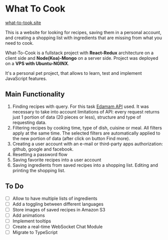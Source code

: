 # What To Cook

[what-to-took.site](https://what-to-cook.site)

This is a website for looking for recipes, saving them in a personal account, and creating a shopping list with ingredients that are missing from what you need to cook.

What-To-Cook is a fullstack project with **React-Redux** architecture on a client side and **Node(Koa)-Mongo** on a server side. Project was deployed on a **VPS with Ubuntu-NGINX**.

It's a personal pet project, that allows to learn, test and implement JavaScript features.

## Main Functionality

1. Finding recipes with query. For this task [Edamam API](https://www.edamam.com/) used. It was necessary to take into account limitations of API: every request returns just 1 portion of data (20 pieces or less), structure and type of requesting data.
2. Filtering recipes by cooking time, type of dish, cuisine or meal. All filters apply at the same time. The selected filters are automatically applied to the new portion of data (after click on button Find more).
3. Creating a user account with an e-mail or third-party apps authorization: github, google and facebook.
4. Resetting a password flow
5. Saving favorite recipes into a user account
6. Saving ingredients from saved recipes into a shopping list. Editing and printing the shopping list.

## To Do

- [ ] Allow to have multiple lists of ingredients
- [ ] Add a toggling between different languages
- [ ] Store images of saved recipes in Amazon S3
- [ ] Add animations
- [ ] Implement tooltips
- [ ] Create a real-time WebSocket Chat Module
- [ ] Migrate to TypeScript
